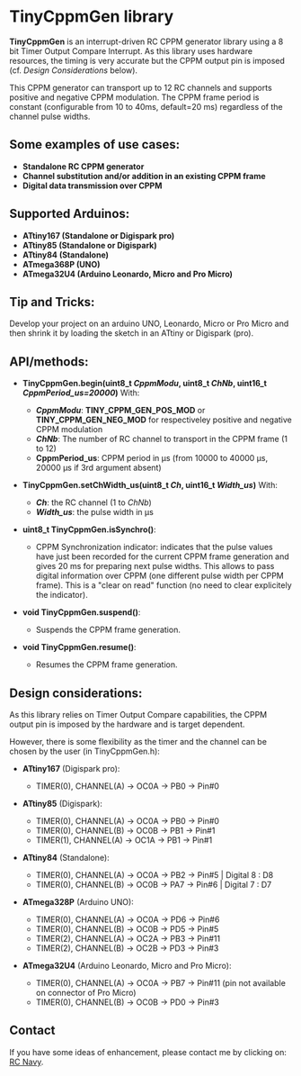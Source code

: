 TinyCppmGen library
==================

**TinyCppmGen** is an interrupt-driven RC CPPM generator library using a 8 bit Timer Output Compare Interrupt. As this library uses hardware resources, the timing is very accurate but the CPPM output pin is imposed (cf. _Design Considerations_ below).

This CPPM generator can transport up to 12 RC channels and supports positive and negative CPPM modulation. The CPPM frame period is constant (configurable from 10 to 40ms, default=20 ms) regardless of the channel pulse widths.

Some examples of use cases:
-------------------------
* **Standalone RC CPPM generator**
* **Channel substitution and/or addition in an existing CPPM frame**
* **Digital data transmission over CPPM**

Supported Arduinos:
------------------
* **ATtiny167 (Standalone or Digispark pro)**
* **ATtiny85 (Standalone or Digispark)**
* **ATtiny84 (Standalone)**
* **ATmega368P (UNO)**
* **ATmega32U4 (Arduino Leonardo, Micro and Pro Micro)**

Tip and Tricks:
--------------
Develop your project on an arduino UNO, Leonardo, Micro or Pro Micro and then shrink it by loading the sketch in an ATtiny or Digispark (pro).

API/methods:
-----------
* **TinyCppmGen.begin(uint8_t _CppmModu_, uint8_t _ChNb_, uint16_t _CppmPeriod_us=20000_)**
With:
	* **_CppmModu_**: **TINY_CPPM_GEN_POS_MOD** or **TINY_CPPM_GEN_NEG_MOD** for respectiveley positive and negative CPPM modulation
	* **_ChNb_**: The number of RC channel to transport in the CPPM frame (1 to 12)
	* **CppmPeriod_us**: CPPM period in µs (from 10000 to 40000 µs, 20000 µs if 3rd argument absent)
 
* **TinyCppmGen.setChWidth_us(uint8_t _Ch_, uint16_t _Width_us_)**
With:
	* **_Ch_**: the RC channel (1 to _ChNb_)
	* **_Width_us_**: the pulse width in µs

* **uint8_t TinyCppmGen.isSynchro()**:
	* CPPM Synchronization indicator: indicates that the pulse values have just been recorded for the current CPPM frame generation and gives 20 ms for preparing next pulse widths. This allows to pass digital information over CPPM (one different pulse width per CPPM frame). This is a "clear on read" function (no need to clear explicitely the indicator).

* **void TinyCppmGen.suspend()**:
	* Suspends the CPPM frame generation.

* **void TinyCppmGen.resume()**:
	* Resumes the CPPM frame generation.

Design considerations:
---------------------
As this library relies on Timer Output Compare capabilities, the CPPM output pin is imposed by the hardware and is target dependent.

However, there is some flexibility as the timer and the channel can be chosen by the user (in TinyCppmGen.h):

* **ATtiny167** (Digispark pro):
	* TIMER(0), CHANNEL(A) -> OC0A -> PB0 -> Pin#0

* **ATtiny85**   (Digispark):
	* TIMER(0), CHANNEL(A) -> OC0A -> PB0 -> Pin#0
	* TIMER(0), CHANNEL(B) -> OC0B -> PB1 -> Pin#1
	* TIMER(1), CHANNEL(A) -> OC1A -> PB1 -> Pin#1

* **ATtiny84**   (Standalone):
	* TIMER(0), CHANNEL(A) -> OC0A -> PB2 -> Pin#5 | Digital 8 : D8
	* TIMER(0), CHANNEL(B) -> OC0B -> PA7 -> Pin#6 | Digital 7 : D7

* **ATmega328P** (Arduino UNO):
	* TIMER(0), CHANNEL(A) -> OC0A -> PD6 -> Pin#6
	* TIMER(0), CHANNEL(B) -> OC0B -> PD5 -> Pin#5
	* TIMER(2), CHANNEL(A) -> OC2A -> PB3 -> Pin#11
	* TIMER(2), CHANNEL(B) -> OC2B -> PD3 -> Pin#3

* **ATmega32U4** (Arduino Leonardo, Micro and Pro Micro):
	* TIMER(0), CHANNEL(A) -> OC0A -> PB7 -> Pin#11 (pin not available on connector of Pro Micro)
	* TIMER(0), CHANNEL(B) -> OC0B -> PD0 -> Pin#3

Contact
-------

If you have some ideas of enhancement, please contact me by clicking on: [RC Navy](http://p.loussouarn.free.fr/contact.html).

